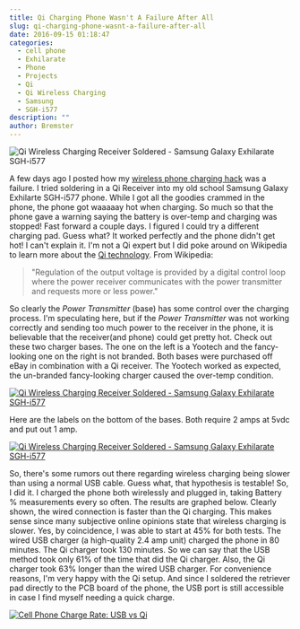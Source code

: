 ```yaml
---
title: Qi Charging Phone Wasn't A Failure After All
slug: qi-charging-phone-wasnt-a-failure-after-all
date: 2016-09-15 01:18:47
categories:
  - cell phone
  - Exhilarate
  - Phone
  - Projects
  - Qi
  - Qi Wireless Charging
  - Samsung
  - SGH-i577
description: ""
author: Bremster
---
```


![Qi Wireless Charging Receiver Soldered - Samsung Galaxy Exhilarate SGH-i577](/uploads/2016/09/2016-09-10-14.32.03a-300x234.jpg)

A few days ago I posted how my [wireless phone charging hack](/blog/diy-wireless-phone-charging-works-and-doesnt-work-at-the-same-time/) was a failure. I tried soldering in a Qi Receiver into my old school Samsung Galaxy Exhilarte SGH-i577 phone. While I got all the goodies crammed in the phone, the phone got waaaaay hot when charging. So much so that the phone gave a warning saying the battery is over-temp and charging was stopped! Fast forward a couple days. I figured I could try a different charging pad. Guess what? It worked perfectly and the phone didn't get hot! I can't explain it. I'm not a Qi expert but I did poke around on Wikipedia to learn more about the [Qi technology](https://en.wikipedia.org/wiki/Qi_(inductive_power_standard)). From Wikipedia:

> "Regulation of the output voltage is provided by a digital control loop where the power receiver communicates with the power transmitter and requests more or less power."

So clearly the _Power Transmitter_ (base) has some control over the charging process. I'm speculating here, but if the _Power Transmitter_ was not working correctly and sending too much power to the receiver in the phone, it is believable that the receiver(and phone) could get pretty hot. Check out these two charger bases. The one on the left is a Yootech and the fancy-looking one on the right is not branded. Both bases were purchased off eBay in combination with a Qi receiver. The Yootech worked as expected, the un-branded fancy-looking charger caused the over-temp condition.

[![Qi Wireless Charging Receiver Soldered - Samsung Galaxy Exhilarate SGH-i577 ](/uploads/2016/09/20160912_181256-1024x407.jpg)](/uploads/2016/09/20160912_181256.jpg)

Here are the labels on the bottom of the bases. Both require 2 amps at 5vdc and put out 1 amp.

[![Qi Wireless Charging Receiver Soldered - Samsung Galaxy Exhilarate SGH-i577 ](/uploads/2016/09/20160912_181343-1024x360.jpg)](/uploads/2016/09/20160912_181343.jpg)

So, there's some rumors out there regarding wireless charging being slower than using a normal USB cable. Guess what, that hypothesis is testable! So, I did it. I charged the phone both wirelessly and plugged in, taking Battery % measurements every so often. The results are graphed below. Clearly shown, the wired connection is faster than the Qi charging. This makes sense since many subjective online opinions state that wireless charging is slower. Yes, by coincidence, I was able to start at 45% for both tests. The wired USB charger (a high-quality 2.4 amp unit) charged the phone in 80 minutes. The Qi charger took 130 minutes. So we can say that the USB method took only 61% of the time that did the Qi charger. Also, the Qi charger took 63% longer than the wired USB charger. For convenience reasons, I'm very happy with the Qi setup. And since I soldered the retriever pad directly to the PCB board of the phone, the USB port is still accessible in case I find myself needing a quick charge.

[![Cell Phone Charge Rate: USB vs Qi](/uploads/2016/09/rate.png)](/uploads/2016/09/rate.png)
